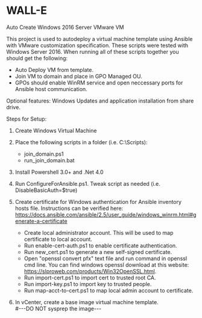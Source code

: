 # WALL-E
Auto Create Windows 2016 Server VMware VM

This project is used to autodeploy a virtual machine template using Ansible with VMware customization specification. These scripts were tested with Windows Server 2016. When running all of these scripts together you should get the following:

  - Auto Deploy VM from template.
  - Join VM to domain and place in GPO Managed OU.
  - GPOs should enable WinRM service and open neccessary ports for Ansible host communication.

Optional features: Windows Updates and application installation from share drive.

Steps for Setup:

1. Create Windows Virtual Machine

2. Place the following scripts in a folder (i.e. C:\Scripts):
   - join_domain.ps1
   - run_join_domain.bat

3. Install Powershell 3.0+ and .Net 4.0

4. Run ConfigureForAnsible.ps1. Tweak script as needed (i.e. DisableBasicAuth=$true)

5. Create certificate for Windows authentication for Ansible inventory hosts file. Instructions can be verified here:                        https://docs.ansible.com/ansible/2.5/user_guide/windows_winrm.html#generate-a-certificate
   - Create local administrator account. This will be used to map certificate to local account.
   - Run enable-cert-auth.ps1 to enable certificate authentication.
   - Run new_cert.ps1 to generate a new self-signed certificate.
   - Open "openssl convert pfx" text file and run command in openssl cmd line. You can find windows openssl download at this website:          https://slproweb.com/products/Win32OpenSSL.html.
   - Run import-cert.ps1 to import cert to trusted root CA.
   - Run import-key.ps1 to import key to trusted people.
   - Run map-acct-to-cert.ps1 to map local admin account to certificate.
   
6. In vCenter, create a base image virtual machine template.  
   #---DO NOT sysprep the image---
